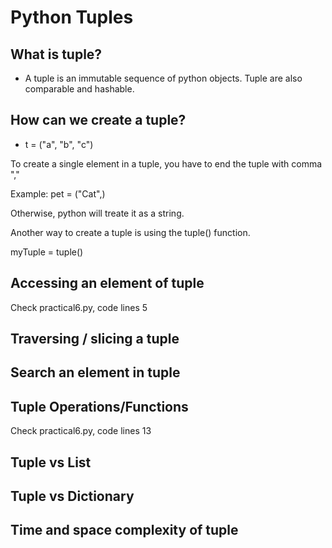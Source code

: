 # Python Tuples

## What is tuple?

- A tuple is an immutable sequence of python objects.
Tuple are also comparable and hashable.

## How can we create a tuple?

- t = ("a", "b", "c")

To create a single element in a tuple, you have to end the tuple with comma ","

Example: pet = ("Cat",)

Otherwise, python will treate it as a string.

Another way to create a tuple is using the tuple() function.

myTuple = tuple() <!-- Empty tuple -->

## Accessing an element of tuple

Check practical6.py, code lines 5

## Traversing / slicing a tuple

## Search an element in tuple

## Tuple Operations/Functions

Check practical6.py, code lines 13

## Tuple vs List

## Tuple vs Dictionary

## Time and space complexity of tuple
